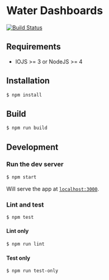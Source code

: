 Water Dashboards
================

[![Build Status](https://travis-ci.org/WorldBank-Transport/waterdash.svg?branch=master)](https://travis-ci.org/WorldBank-Transport/waterdash)

## Requirements

* IOJS >= 3 or NodeJS >= 4

## Installation

```bash
$ npm install
```

## Build

```bash
$ npm run build
```

## Development

### Run the dev server

```bash
$ npm start
```

Will serve the app at [`localhost:3000`](http://localhost:3000).

### Lint and test

```bash
$ npm test
```

#### Lint only

```bash
$ npm run lint
```

#### Test only

```bash
$ npm run test-only
```
